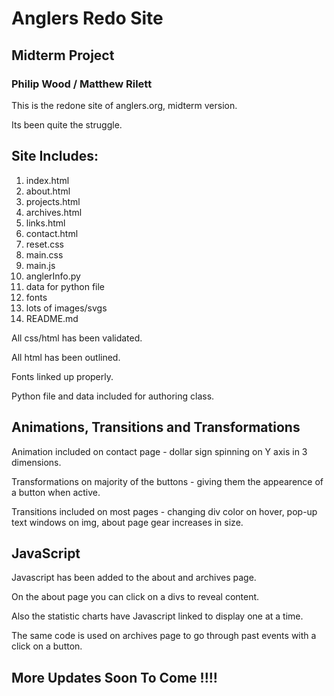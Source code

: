 # Anglers Redo Site

## Midterm Project

### Philip Wood / Matthew Rilett

This is the redone site of anglers.org, midterm version.

Its been quite the struggle.

## Site Includes:

<ol>
    <li>index.html</li>
    <li>about.html</li>
    <li>projects.html</li>
    <li>archives.html</li>
    <li>links.html</li>
    <li>contact.html</li>
    <li>reset.css</li>
    <li>main.css</li>
    <li>main.js</li>
    <li>anglerInfo.py</li>
    <li>data for python file</li>
    <li>fonts</li>
    <li>lots of images/svgs</li>
    <li>README.md</li>
</ol>

All css/html has been validated.

All html has been outlined.

Fonts linked up properly.

Python file and data included for authoring class.

## Animations, Transitions and Transformations

Animation included on contact page - dollar sign spinning on Y axis in 3 dimensions.

Transformations on majority of the buttons - giving them the appearence of a button when active.

Transitions included on most pages - changing div color on hover, pop-up text windows on img, about page gear increases in size.

## JavaScript

Javascript has been added to the about and archives page.

On the about page you can click on a divs to reveal content.

Also the statistic charts have Javascript linked to display one at a time.

The same code is used on archives page to go through past events with a click on a button.

## More Updates Soon To Come !!!!

